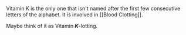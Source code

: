 Vitamin K is the only one that isn't named after the first few consecutive letters of the alphabet. It is involved in [[Blood Clotting]].

Maybe think of it as Vitamin ***K***-lotting.